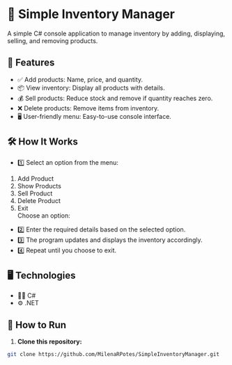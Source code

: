 # 🛒 Simple Inventory Manager
A simple C# console application to manage inventory by adding, displaying, selling, and removing products.

## 🌟 Features
- ✅ Add products: Name, price, and quantity.
- 📦 View inventory: Display all products with details.
- 💰 Sell products: Reduce stock and remove if quantity reaches zero.
- ❌ Delete products: Remove items from inventory.
- 🖥️ User-friendly menu: Easy-to-use console interface.

## 🛠 How It Works
- 1️⃣ Select an option from the menu:
1. Add Product  
2. Show Products  
3. Sell Product  
4. Delete Product  
5. Exit  
Choose an option:  
- 2️⃣ Enter the required details based on the selected option.
- 3️⃣ The program updates and displays the inventory accordingly.
- 4️⃣ Repeat until you choose to exit.

## 🖥️ Technologies
- 🧑‍💻 C#
- ⚙️ .NET

## 🚀 How to Run
1. **Clone this repository:**  
```bash
git clone https://github.com/MilenaRPotes/SimpleInventoryManager.git
